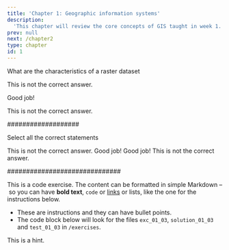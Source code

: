 ```yaml
---
title: 'Chapter 1: Geographic information systems'
description:
  'This chapter will review the core concepts of GIS taught in week 1.'
prev: null
next: /chapter2
type: chapter
id: 1
---
```

<exercise id="1" title="Introduction" type="slides">

<slides source="chapter1_01_introduction">
</slides>

</exercise>

<exercise id="2" title="Basics of Geographic Information">

What are the characteristics of a raster dataset

<choice>
<opt text="It has points, lines and polygons">

This is not the correct answer.

</opt>

<opt text="It is a grid of consistent cell size" correct="true">

Good job!

</opt>

<opt text="It's a mixture of polylines and cells">

This is not the correct answer.
</opt>
</choice>
</exercise>

###################

</exercise>

<exercise id="3" title="Basics data types">

Select all the correct statements

<choice>
<opt text="Continuous data can only have two possible values" correct="False">
This is not the correct answer.

</opt>

<opt text="Discrete data is based on a classificaiton and can be counted" correct="true">
Good job!

</opt>

<opt text="Ordinal data has an ordered scale" correct="true">
Good job!

</opt>

<opt text="Nominal data has an ordered scale" correct="False">
This is not the correct answer.

</opt>
</choice>
</exercise>



##############################


<exercise id="3" title="First steps">

This is a code exercise. The content can be formatted in simple Markdown – so
you can have **bold text**, `code` or [links](https://spacy.io) or lists, like
the one for the instructions below.

- These are instructions and they can have bullet points.
- The code block below will look for the files `exc_01_03`, `solution_01_03` and
  `test_01_03` in `/exercises`.

<codeblock id="01_03">

This is a hint.

</codeblock>

</exercise>
